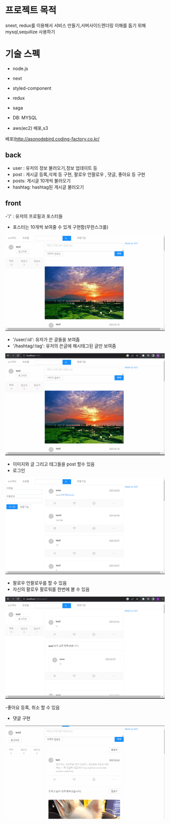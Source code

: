 # 프로젝트 목적

snext, redux를 이용해서 서비스 만들기,서버사이드렌더링 이해를 돕기 위해
mysql,sequilize 사용하기

# 기술 스펙

- node.js
- next
- styled-component
- redux
- saga


- DB: MYSQL
- aws(ec2) 배포,s3

배포)http://asonodebird.coding-factory.co.kr/

## back

- user : 유저의 정보 불러오기,정보 업데이트 등
- post : 게시글 등록,삭제 등 구현, 팔로우 언팔로우 , 댓글, 좋아요 등 구현
- posts: 게시글 10개씩 불러오기
- hashtag: hashtag된 게시글 불러오기

## front

-'/' : 유저의 프로필과 포스터들

- 포스터는 10개씩 보여줄 수 있게 구현함(무한스크롤)

![](nodebirdfollow.gif)

- '/user/:id': 유저가 쓴 글들을 보여줌
- '/hashtag/:tag': 유저의 쓴글에 해시태그된 글만 보여줌

![](nodebirdhash.gif)

- 이미지와 글 그리고 태그들을 post 할수 있음
- 로그인

![](nodebirdmain.gif)

- 팔로우 언팔로우를 할 수 있음
- 자신의 팔로우 팔로워를 한번에 볼 수 있음

![](nodebirdprofile.gif)

-좋아요 등록, 취소 할 수 있음

- 댓글 구현

![](nodebirlike.gif)
